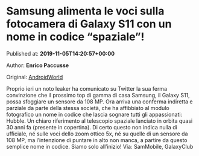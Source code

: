 
# Samsung alimenta le voci sulla fotocamera di Galaxy S11 con un nome in codice “spaziale”!

Published at: **2019-11-05T14:20:57+00:00**

Author: **Enrico Paccusse**

Original: [AndroidWorld](https://www.androidworld.it/2019/11/05/samsung-alimenta-le-voci-sulla-fotocamera-galaxy-s11-un-nome-codice-spaziale-678475/)

Proprio ieri un noto leaker ha comunicato su Twitter la sua ferma convinzione che il prossimo top di gamma di casa Samsung, il Galaxy S11, possa sfoggiare un sensore da 108 MP.
Ora arriva una conferma indiretta e parziale da parte della stessa società, che ha affibbiato al modulo fotografico un nome in codice che lascia sognare tutti gli appassionati: Hubble. Un chiaro riferimento al telescopio spaziale lanciato in orbita quasi 30 anni fa (presente in copertina).
Di certo questo non indica nulla di ufficiale, né sulle voci dello zoom ottico 5x, né su quelle di un sensore da 108 MP, ma l’intenzione di puntare in alto non manca, a partire da questo semplice nome in codice. Siamo solo all’inizio!
Via: SamMobile, GalaxyClub
